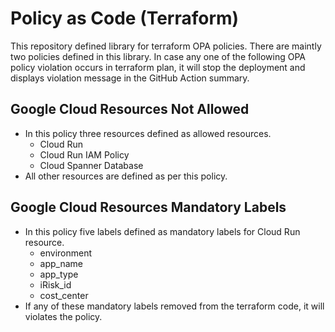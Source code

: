 # Policy as Code (Terraform)

This repository defined library for terraform OPA policies. There are maintly two policies defined in this library.
In case any one of the following OPA policy violation occurs in terraform plan, it will stop the deployment and displays violation message in the GitHub Action summary.

## Google Cloud Resources Not Allowed

- In this policy three resources defined as allowed resources.
  - Cloud Run
  - Cloud Run IAM Policy
  - Cloud Spanner Database
- All other resources are defined as per this policy.

## Google Cloud Resources Mandatory Labels

- In this policy five labels defined as mandatory labels for Cloud Run resource.
  - environment
  - app_name
  - app_type
  - iRisk_id
  - cost_center
- If any of these mandatory labels removed from the terraform code, it will violates the policy.
